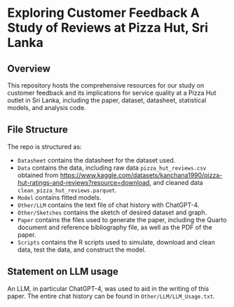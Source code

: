 # Exploring Customer Feedback A Study of Reviews at Pizza Hut, Sri Lanka

## Overview

This repository hosts the comprehensive resources for our study on customer feedback and its implications for service quality at a Pizza Hut outlet in Sri Lanka, including the paper, dataset, datasheet, statistical models, and analysis code.

## File Structure

The repo is structured as:

- `Datasheet` contains the datasheet for the dataset used.
- `Data` contains the data, including raw data `pizza_hut_reviews.csv` obtained from https://www.kaggle.com/datasets/kanchana1990/pizza-hut-ratings-and-reviews?resource=download, and cleaned data `clean_pizza_hut_reviews.parquet`.
- `Model` contains fitted models.
- `Other/LLM` contains the text file of chat history with ChatGPT-4.
- `Other/Sketches` contains the sketch of desired dataset and graph.
- `Paper` contains the files used to generate the paper, including the Quarto document and reference bibliography file, as well as the PDF of the paper.
- `Scripts` contains the R scripts used to simulate, download and clean data, test the data, and construct the model.

## Statement on LLM usage

An LLM, in particular ChatGPT-4, was used to aid in the writing of this paper. The entire chat history can be found in `Other/LLM/LLM_Usage.txt`.
